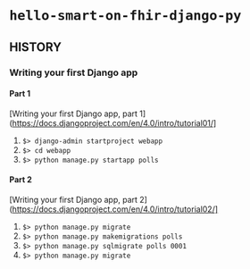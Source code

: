 # `hello-smart-on-fhir-django-py` 

## HISTORY

### Writing your first Django app

#### Part 1

[Writing your first Django app, part 1](https://docs.djangoproject.com/en/4.0/intro/tutorial01/]

1. `$> django-admin startproject webapp`
1. `$> cd webapp`
1. `$> python manage.py startapp polls`

#### Part 2

[Writing your first Django app, part 2](https://docs.djangoproject.com/en/4.0/intro/tutorial02/]

1. `$> python manage.py migrate`
1. `$> python manage.py makemigrations polls`
1. `$> python manage.py sqlmigrate polls 0001`
1. `$> python manage.py migrate`
